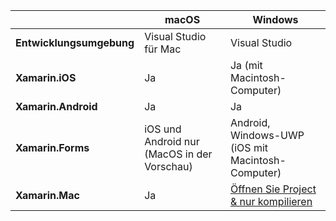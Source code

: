 ||macOS|Windows|
|---|---|---|
|**Entwicklungsumgebung**|Visual Studio für Mac|Visual Studio|
|**Xamarin.iOS**|Ja|Ja (mit Macintosh-Computer)|
|**Xamarin.Android**|Ja|Ja|
|**Xamarin.Forms**|iOS und Android nur (MacOS in der Vorschau)|Android, Windows-UWP (iOS mit Macintosh-Computer)|
|**Xamarin.Mac**|Ja|[Öffnen Sie Project & nur kompilieren](https://developer.xamarin.com/releases/vs/xamarin.vs_4/xamarin.vs_4.2/#Xamarin.Mac_minimum_support.)| 